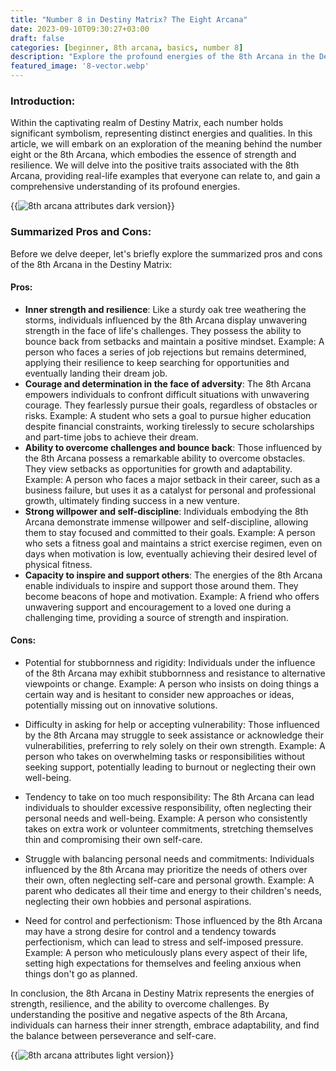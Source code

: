 ```yaml
---
title: "Number 8 in Destiny Matrix? The Eight Arcana"
date: 2023-09-10T09:30:27+03:00
draft: false
categories: [beginner, 8th arcana, basics, number 8]
description: "Explore the profound energies of the 8th Arcana in the Destiny Matrix, representing strength and resilience, as relatable real-life examples shed light on its influence."
featured_image: '8-vector.webp'
---
```


### Introduction:
Within the captivating realm of Destiny Matrix, each number holds significant symbolism, representing distinct energies and qualities. In this article, we will embark on an exploration of the meaning behind the number eight or the 8th Arcana, which embodies the essence of strength and resilience. We will delve into the positive traits associated with the 8th Arcana, providing real-life examples that everyone can relate to, and gain a comprehensive understanding of its profound energies.

{{<image link="8-dark.webp" alt="8th arcana attributes dark version">}}

### Summarized Pros and Cons:
Before we delve deeper, let's briefly explore the summarized pros and cons of the 8th Arcana in the Destiny Matrix:

#### Pros:

- **Inner strength and resilience**: Like a sturdy oak tree weathering the storms, individuals influenced by the 8th Arcana display unwavering strength in the face of life's challenges. They possess the ability to bounce back from setbacks and maintain a positive mindset.
Example: A person who faces a series of job rejections but remains determined, applying their resilience to keep searching for opportunities and eventually landing their dream job.
- **Courage and determination in the face of adversity**: The 8th Arcana empowers individuals to confront difficult situations with unwavering courage. They fearlessly pursue their goals, regardless of obstacles or risks.
Example: A student who sets a goal to pursue higher education despite financial constraints, working tirelessly to secure scholarships and part-time jobs to achieve their dream.
- **Ability to overcome challenges and bounce back**: Those influenced by the 8th Arcana possess a remarkable ability to overcome obstacles. They view setbacks as opportunities for growth and adaptability.
Example: A person who faces a major setback in their career, such as a business failure, but uses it as a catalyst for personal and professional growth, ultimately finding success in a new venture.
- **Strong willpower and self-discipline**: Individuals embodying the 8th Arcana demonstrate immense willpower and self-discipline, allowing them to stay focused and committed to their goals.
Example: A person who sets a fitness goal and maintains a strict exercise regimen, even on days when motivation is low, eventually achieving their desired level of physical fitness.
- **Capacity to inspire and support others**: The energies of the 8th Arcana enable individuals to inspire and support those around them. They become beacons of hope and motivation.
Example: A friend who offers unwavering support and encouragement to a loved one during a challenging time, providing a source of strength and inspiration.

#### Cons:

- Potential for stubbornness and rigidity: Individuals under the influence of the 8th Arcana may exhibit stubbornness and resistance to alternative viewpoints or change.
Example: A person who insists on doing things a certain way and is hesitant to consider new approaches or ideas, potentially missing out on innovative solutions.
- Difficulty in asking for help or accepting vulnerability: Those influenced by the 8th Arcana may struggle to seek assistance or acknowledge their vulnerabilities, preferring to rely solely on their own strength.
Example: A person who takes on overwhelming tasks or responsibilities without seeking support, potentially leading to burnout or neglecting their own well-being.
- Tendency to take on too much responsibility: The 8th Arcana can lead individuals to shoulder excessive responsibility, often neglecting their personal needs and well-being.
Example: A person who consistently takes on extra work or volunteer commitments, stretching themselves thin and compromising their own self-care.
- Struggle with balancing personal needs and commitments: Individuals influenced by the 8th Arcana may prioritize the needs of others over their own, often neglecting self-care and personal growth.
Example: A parent who dedicates all their time and energy to their children's needs, neglecting their own hobbies and personal aspirations.

- Need for control and perfectionism: Those influenced by the 8th Arcana may have a strong desire for control and a tendency towards perfectionism, which can lead to stress and self-imposed pressure.
Example: A person who meticulously plans every aspect of their life, setting high expectations for themselves and feeling anxious when things don't go as planned.

In conclusion, the 8th Arcana in Destiny Matrix represents the energies of strength, resilience, and the ability to overcome challenges. By understanding the positive and negative aspects of the 8th Arcana, individuals can harness their inner strength, embrace adaptability, and find the balance between perseverance and self-care.

{{<image link="8-light.webp" alt="8th arcana attributes light version">}}
